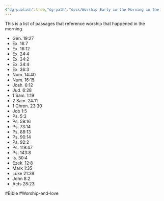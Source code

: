 ```yaml
---
{"dg-publish":true,"dg-path":"docs/Worship Early in the Morning in the Bible.md","permalink":"/docs/worship-early-in-the-morning-in-the-bible/","noteIcon":"","created":2008}
---
```



This is a list of passages that reference worship that happened in the morning.

- Gen. 19:27
- Ex. 16:7
- Ex. 16:12
- Ex. 24:4
- Ex. 34:2
- Ex. 34:4
- Ex. 36:3
- Num. 14:40
- Num. 16:15
- Josh. 6:12
- Jud. 6:28
- 1 Sam. 1:19
- 2 Sam. 24:11
- 1 Chron. 23:30
- Job 1:5
- Ps. 5:3
- Ps. 59:16
- Ps. 73:14
- Ps. 88:13
- Ps. 90:14
- Ps. 92:2
- Ps. 119:47
- Ps. 143:8
- Is. 50:4
- Ezek. 12:8
- Mark 1:35
- Luke 21:38
- John 8:2
- Acts 28:23

#Bible #Worship-and-love 